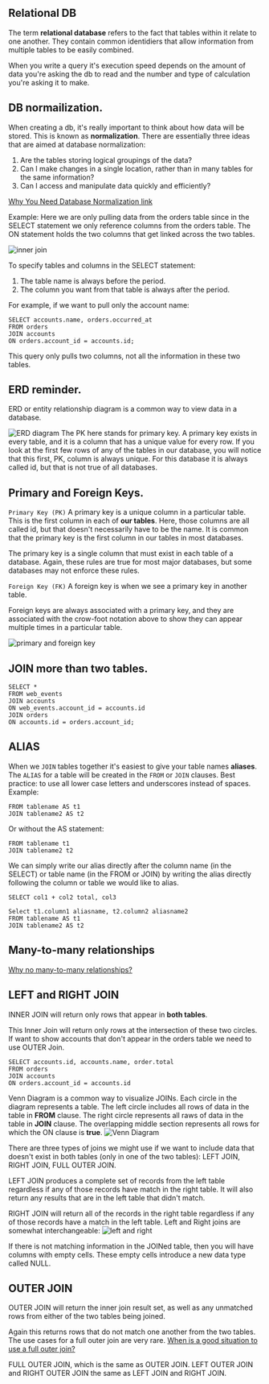 ## Relational DB

The term **relational database** refers to the fact that tables within it relate to one another. They contain common identidiers that allow information from 
multiple tables to be easily combined.

When you write a query it's execution speed depends on the amount of data you're asking the db to read and the number and type of calculation you're
asking it to make.

## DB normailization.

When creating a db, it's really important to think about how data will be stored. This is known as **normalization**.
There are essentially three ideas that are aimed at database normalization:

1. Are the tables storing logical groupings of the data?
2. Can I make changes in a single location, rather than in many tables for the same information?
3. Can I access and manipulate data quickly and efficiently?

[Why You Need Database Normalization link](http://www.itprotoday.com/microsoft-sql-server/sql-design-why-you-need-database-normalization)

Example:
Here we are only pulling data from the orders table since in the SELECT statement we only reference columns from the orders table.
The ON statement holds the two columns that get linked across the two tables.

![inner join](join_sql.png)

To specify tables and columns in the SELECT statement:

1. The table name is always before the period.
2. The column you want from that table is always after the period.

For example, if we want to pull only the account name:

```
SELECT accounts.name, orders.occurred_at
FROM orders
JOIN accounts
ON orders.account_id = accounts.id;
```
This query only pulls two columns, not all the information in these two tables.

## ERD reminder.

ERD or entity relationship diagram is a common way to view data in a database. 

![ERD diagram](entity_relationship_diagram.png)
The PK here stands for primary key. A primary key exists in every table, and it is a column that has a unique value for every row.
If you look at the first few rows of any of the tables in our database, you will notice that this first, PK, column is always unique. For this database it is always called id, but that is not true of all databases.

## Primary and Foreign Keys.

`Primary Key (PK)`
A primary key is a unique column in a particular table. This is the first column in each of **our tables**. Here, those columns are all called id, but that doesn't necessarily have to be the name. It is common that the primary key is the first column in our tables in most databases.

The primary key is a single column that must exist in each table of a database. Again, these rules are true for most major databases, but some databases may not enforce these rules.

`Foreign Key (FK)`
A foreign key is when we see a primary key in another table. 

Foreign keys are always associated with a primary key, and they are associated with the crow-foot notation above to show they can appear multiple times in a particular table.

![primary and foreign key](primary_foreign_key.png)

## JOIN more than two tables.

```
SELECT *
FROM web_events
JOIN accounts
ON web_events.account_id = accounts.id
JOIN orders
ON accounts.id = orders.account_id;
```

## ALIAS

When we `JOIN` tables together it's easiest to give your table names **aliases**. The `ALIAS` for a table will be created in the `FROM` or `JOIN` clauses.
Best practice: to use all lower case letters and underscores instead of spaces.
Example:
```
FROM tablename AS t1
JOIN tablename2 AS t2
```
Or without the AS statement:
```
FROM tablename t1
JOIN tablename2 t2
```

We can simply write our alias directly after the column name (in the SELECT) or table name (in the FROM or JOIN) by writing the alias directly following the column or table we would like to alias. 
```
SELECT col1 + col2 total, col3
```

```
Select t1.column1 aliasname, t2.column2 aliasname2
FROM tablename AS t1
JOIN tablename2 AS t2
```

## Many-to-many relationships 

[Why no many-to-many relationships?](https://stackoverflow.com/questions/7339143/why-no-many-to-many-relationships)

## LEFT and RIGHT JOIN

INNER JOIN will return only rows that appear in **both tables**.

This Inner Join will return only rows at the intersection of these two circles.
If want to show accounts that don't appear in the orders table we need to use OUTER Join.
``` 
SELECT accounts.id, accounts.name, order.total
FROM orders 
JOIN accounts
ON orders.account_id = accounts.id
```

Venn Diagram is a common way to visualize JOINs. Each circle in the diagram represents a table. The left circle includes all rows of data in the table in  **FROM** clause. The right circle represents all raws of data in the table in **JOIN** clause. The overlapping middle section represents all rows for which the ON clause is **true**.
![Venn Diagram](venn_diagram.png)

There are three types of joins we might use if we want to include data that doesn't exist in both tables (only in one of the two tables): LEFT JOIN, RIGHT JOIN, FULL OUTER JOIN. 

LEFT JOIN produces a complete set of records from the left table regardless if any of those records have match in the right table. It will also return any results that are in the left table that didn't match.

RIGHT JOIN will return all of the records in the right table regardless if any of those records have a match in the left table. 
Left and Right joins are somewhat interchangeable:
![left and right](interchangeable_result.png)

If there is not matching information in the JOINed table, then you will have columns with empty cells. These empty cells introduce a new data type called NULL.

## OUTER JOIN

OUTER JOIN will return the inner join result set, as well as any unmatched rows from either of the two tables being joined.

Again this returns rows that do not match one another from the two tables. The use cases for a full outer join are very rare. 
[When is a good situation to use a full outer join?](https://stackoverflow.com/questions/2094793/when-is-a-good-situation-to-use-a-full-outer-join)

FULL OUTER JOIN, which is the same as OUTER JOIN. LEFT OUTER JOIN and RIGHT OUTER JOIN the same as LEFT JOIN and RIGHT JOIN. 